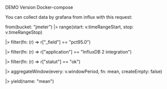 DEMO Version 
Docker-compose

You can collect data by grafana from influx with this request:

from(bucket: "jmeter")
  |> range(start: v.timeRangeStart, stop: v.timeRangeStop)
 
  |> filter(fn: (r) => r["_field"] == "pct95.0")
 
  |> filter(fn: (r) => r["application"] == "InfluxDB 2 integration")
 
  |> filter(fn: (r) => r["statut"] == "ok")
 
  |> aggregateWindow(every: v.windowPeriod, fn: mean, createEmpty: false)
 
  |> yield(name: "mean")
 
